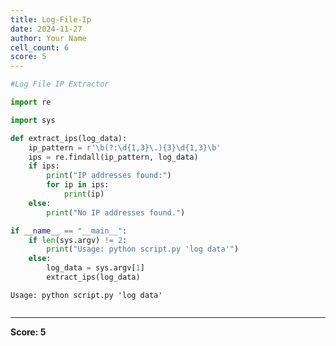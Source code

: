 ```yaml
---
title: Log-File-Ip
date: 2024-11-27
author: Your Name
cell_count: 6
score: 5
---
```


```python
#Log File IP Extractor
```


```python
import re
```


```python
import sys

```


```python
def extract_ips(log_data):
    ip_pattern = r'\b(?:\d{1,3}\.){3}\d{1,3}\b'
    ips = re.findall(ip_pattern, log_data)
    if ips:
        print("IP addresses found:")
        for ip in ips:
            print(ip)
    else:
        print("No IP addresses found.")

```


```python
if __name__ == "__main__":
    if len(sys.argv) != 2:
        print("Usage: python script.py 'log data'")
    else:
        log_data = sys.argv[1]
        extract_ips(log_data)
```

    Usage: python script.py 'log data'



```python

```


---
**Score: 5**
